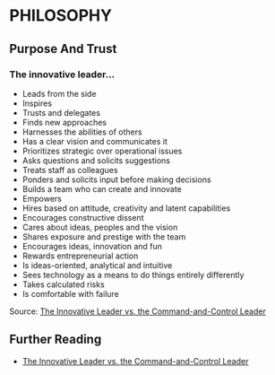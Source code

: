 # PHILOSOPHY

## Purpose And Trust
### The innovative leader…
* Leads from the side
* Inspires
* Trusts and delegates
* Finds new approaches
* Harnesses the abilities of others
* Has a clear vision and communicates it
* Prioritizes strategic over operational issues
* Asks questions and solicits suggestions
* Treats staff as colleagues
* Ponders and solicits input before making decisions
* Builds a team who can create and innovate
* Empowers
* Hires based on attitude, creativity and latent capabilities
* Encourages constructive dissent
* Cares about ideas, peoples and the vision
* Shares exposure and prestige with the team
* Encourages ideas, innovation and fun
* Rewards entrepreneurial action
* Is ideas-oriented, analytical and intuitive
* Sees technology as a means to do things entirely differently
* Takes calculated risks
* Is comfortable with failure

Source: [The Innovative Leader vs. the Command-and-Control Leader](http://www.innovationmanagement.se/imtool-articles/the-innovative-leader-vs-the-command-and-control-leader/)

## Further Reading
* [The Innovative Leader vs. the Command-and-Control Leader](http://www.innovationmanagement.se/imtool-articles/the-innovative-leader-vs-the-command-and-control-leader/)
